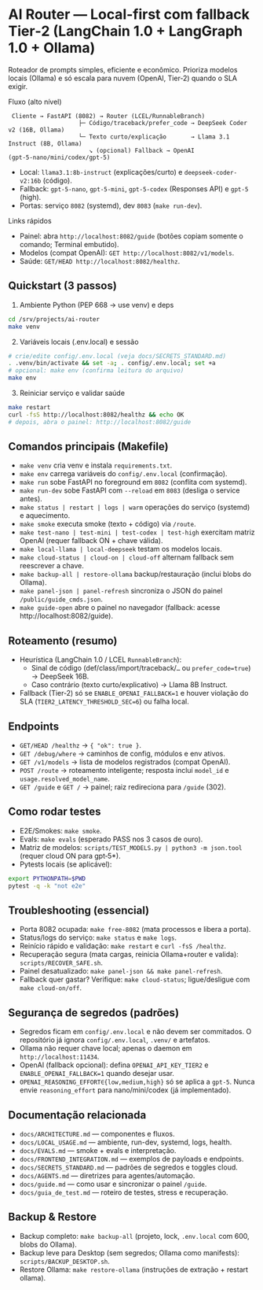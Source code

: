 # AI Router — Local-first com fallback Tier‑2 (LangChain 1.0 + LangGraph 1.0 + Ollama)

Roteador de prompts simples, eficiente e econômico. Prioriza modelos locais (Ollama) e só escala para nuvem (OpenAI, Tier‑2) quando o SLA exigir.

Fluxo (alto nível)

```
 Cliente → FastAPI (8082) → Router (LCEL/RunnableBranch)
                    ├─ Código/traceback/prefer_code → DeepSeek Coder v2 (16B, Ollama)
                    └─ Texto curto/explicação       → Llama 3.1 Instruct (8B, Ollama)
                       ↘ (opcional) Fallback → OpenAI (gpt‑5‑nano/mini/codex/gpt‑5)
```

- Local: `llama3.1:8b-instruct` (explicações/curto) e `deepseek-coder-v2:16b` (código).
- Fallback: `gpt-5-nano`, `gpt-5-mini`, `gpt-5-codex` (Responses API) e `gpt-5` (high).
- Portas: serviço `8082` (systemd), dev `8083` (`make run-dev`).

Links rápidos
- Painel: abra `http://localhost:8082/guide` (botões copiam somente o comando; Terminal embutido).
- Modelos (compat OpenAI): `GET http://localhost:8082/v1/models`.
- Saúde: `GET/HEAD http://localhost:8082/healthz`.

## Quickstart (3 passos)

1) Ambiente Python (PEP 668 → use venv) e deps
```bash
cd /srv/projects/ai-router
make venv
```

2) Variáveis locais (.env.local) e sessão
```bash
# crie/edite config/.env.local (veja docs/SECRETS_STANDARD.md)
. .venv/bin/activate && set -a; . config/.env.local; set +a
# opcional: make env (confirma leitura do arquivo)
make env
```

3) Reiniciar serviço e validar saúde
```bash
make restart
curl -fsS http://localhost:8082/healthz && echo OK
# depois, abra o painel: http://localhost:8082/guide
```

## Comandos principais (Makefile)

- `make venv` cria venv e instala `requirements.txt`.
- `make env` carrega variáveis do `config/.env.local` (confirmação).
- `make run` sobe FastAPI no foreground em `8082` (conflita com systemd).
- `make run-dev` sobe FastAPI com `--reload` em `8083` (desliga o service antes).
- `make status | restart | logs | warm` operações do serviço (systemd) e aquecimento.
- `make smoke` executa smoke (texto + código) via `/route`.
- `make test-nano | test-mini | test-codex | test-high` exercitam matriz OpenAI (requer fallback ON + chave válida).
- `make local-llama | local-deepseek` testam os modelos locais.
- `make cloud-status | cloud-on | cloud-off` alternam fallback sem reescrever a chave.
- `make backup-all | restore-ollama` backup/restauração (inclui blobs do Ollama).
- `make panel-json | panel-refresh` sincroniza o JSON do painel `/public/guide_cmds.json`.
 - `make guide-open` abre o painel no navegador (fallback: acesse http://localhost:8082/guide).

## Roteamento (resumo)

- Heurística (LangChain 1.0 / LCEL `RunnableBranch`):
  - Sinal de código (def/class/import/traceback/```…``` ou `prefer_code=true`) → DeepSeek 16B.
  - Caso contrário (texto curto/explicativo) → Llama 8B Instruct.
- Fallback (Tier‑2) só se `ENABLE_OPENAI_FALLBACK=1` e houver violação do SLA (`TIER2_LATENCY_THRESHOLD_SEC=6`) ou falha local.

## Endpoints

- `GET/HEAD /healthz` → `{ "ok": true }`.
- `GET /debug/where` → caminhos de config, módulos e env ativos.
- `GET /v1/models` → lista de modelos registrados (compat OpenAI).
- `POST /route` → roteamento inteligente; resposta inclui `model_id` e `usage.resolved_model_name`.
- `GET /guide` e `GET /` → painel; raiz redireciona para `/guide` (302).

## Como rodar testes

- E2E/Smokes: `make smoke`.
- Evals: `make evals` (esperado PASS nos 3 casos de ouro).
- Matriz de modelos: `scripts/TEST_MODELS.py | python3 -m json.tool` (requer cloud ON para gpt‑5*).
- Pytests locais (se aplicável):
```bash
export PYTHONPATH=$PWD
pytest -q -k "not e2e"
```

## Troubleshooting (essencial)

- Porta 8082 ocupada: `make free-8082` (mata processos e libera a porta).
- Status/logs do serviço: `make status` e `make logs`.
- Reinício rápido e validação: `make restart` e `curl -fsS /healthz`.
- Recuperação segura (mata cargas, reinicia Ollama+router e valida): `scripts/RECOVER_SAFE.sh`.
- Painel desatualizado: `make panel-json && make panel-refresh`.
- Fallback quer gastar? Verifique: `make cloud-status`; ligue/desligue com `make cloud-on/off`.

## Segurança de segredos (padrões)

- Segredos ficam em `config/.env.local` e não devem ser commitados. O repositório já ignora `config/.env.local`, `.venv/` e artefatos.
- Ollama não requer chave local; apenas o daemon em `http://localhost:11434`.
- OpenAI (fallback opcional): defina `OPENAI_API_KEY_TIER2` e `ENABLE_OPENAI_FALLBACK=1` quando desejar usar.
- `OPENAI_REASONING_EFFORT∈{low,medium,high}` só se aplica a `gpt-5`. Nunca envie `reasoning_effort` para nano/mini/codex (já implementado).

## Documentação relacionada

- `docs/ARCHITECTURE.md` — componentes e fluxos.
- `docs/LOCAL_USAGE.md` — ambiente, run-dev, systemd, logs, health.
- `docs/EVALS.md` — smoke + evals e interpretação.
- `docs/FRONTEND_INTEGRATION.md` — exemplos de payloads e endpoints.
- `docs/SECRETS_STANDARD.md` — padrões de segredos e toggles cloud.
- `docs/AGENTS.md` — diretrizes para agentes/automação.
- `docs/guide.md` — como usar e sincronizar o painel `/guide`.
- `docs/guia_de_test.md` — roteiro de testes, stress e recuperação.

## Backup & Restore

- Backup completo: `make backup-all` (projeto, lock, `.env.local` com 600, blobs do Ollama).
- Backup leve para Desktop (sem segredos; Ollama como manifests): `scripts/BACKUP_DESKTOP.sh`.
- Restore Ollama: `make restore-ollama` (instruções de extração + restart ollama).
